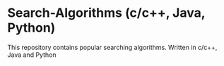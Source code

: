 # Search-Algorithms (c/c++, Java, Python)

This repository contains popular searching algorithms.
Written in c/c++, Java and Python
